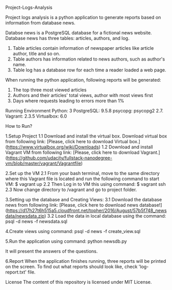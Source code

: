 Project-Logs-Analysis

Project logs analysis is a python application to generate reports based on information from database news.

Databse news is a PostgreSQL database for a fictional news website. Database news has three tables: articles, authors, and log.

1. Table articles contain information of newspaper articles like article author, title and so on.
2. Table authors has information related to news authors, such as author's name.
3. Table log has a database row for each time a reader loaded a web page.

When running the python application, following reports will be generated:

1. The top three most viewed articles
2. Authors and their articles' total views, author with most views first
3. Days where requests leading to errors more than 1%

Running Environment
Python: 3
PostgreSQL: 9.5.8
psycopg: psycopg2 2.7.
Vagrant: 2.3.5
Virtualbox: 6.0

How to Run?

1.Setup Project
1.1 Download and install the virtual box.
Download virtual box from following link:
  [Please, click here to download Virtual box.] (https://www.virtualbox.org/wiki/Downloads)
1.2 Download and install Vagrant VM from following link:
  [Please, click here to download Vagrant.] (https://github.com/udacity/fullstack-nanodegree-vm/blob/master/vagrant/Vagrantfile)

2.Set up the VM
2.1 From your bash terminal, move to the same directory where this Vagrant file is located and run the following command to start VM:
  $ vagrant up
2.2 Then Log in to VM this using command:
  $ vagrant ssh
2.3 Now change directory to /vagrant and go to project folder.

3.Setting up the database and Creating Views:
3.1 Download  the database news from following link:
  [Please, click here to download news database!] (https://d17h27t6h515a5.cloudfront.net/topher/2016/August/57b5f748_newsdata/newsdata.zip)
3.2 Load the data in local database using the command:
  psql -d news -f newsdata.sql

4.Create views using command:
  psql -d news -f create_view.sql

5.Run the application using command:
python newsdb.py

It will present the answers of the questions.

6.Report
When the application finishes running, three reports will be printed on the screen.
To find out what reports should look like, check 'log-report.txt' file.

License
The content of this repository is licensed under MIT License.